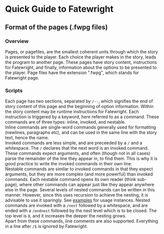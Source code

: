 ﻿# Quick Guide to Fatewright
## Format of the pages (.fwpg files)
### Overview
Pages, or pagefiles, are the smallest coherent units through which the story is presented to the player. Each choice the player makes in the story, leads the program to another page. These pages have story content, instructions for Fatewright, and finally, information about the options to be presented to the player. Page files have the extension ".fwpg", which stands for Fatewright page.
### Scripts
Each page has two sections, separated by `/--`, which signifies the end of story content of this page and the beginning of option information. Within the story content may be runtime instructions for Fatewright. Each instruction is triggered by a keyword, here referred to as a command. These commands are of three types: inline, invoked, and nestable. \
Inline commands are single-word commands generally used for formatting (newlines, paragraphs etc), and can be used in the same line with the story text, hence the name. \
Invoked commands are less simple, and are preceeded by a `/` and a whitespace. The `/` declares that the next word is an invoked command. These commands expect arguments, and often (though not in all cases) parse the remainder of the line they appear in, to find them. This is why it is good practice to write the invoked commands in their own line. \
Nestable commands are similar to invoked commands in that they expect arguments, but they are more complex (and more powerful) than invoked commands. Each nestable command opens its own reader (think sub-page), where other commands can appear just like they appear anywhere else in the page. Several levels of nested commands can be written in this manner. However, since this uses recursion to achieve the nesting, it is advisable to use it sparingly. See [examples]() for usage instances. Nested commands are invoked with a `/nest` followed by a whitespace, and are ended with a `/endnest` followed by the nest level which is to be closed. The top level is `0`, and it increases the deeper the nesting grows. \
Apart from these commands, line comments are also supported. Everything in a line after `/$` is ignored by Fatewright.
